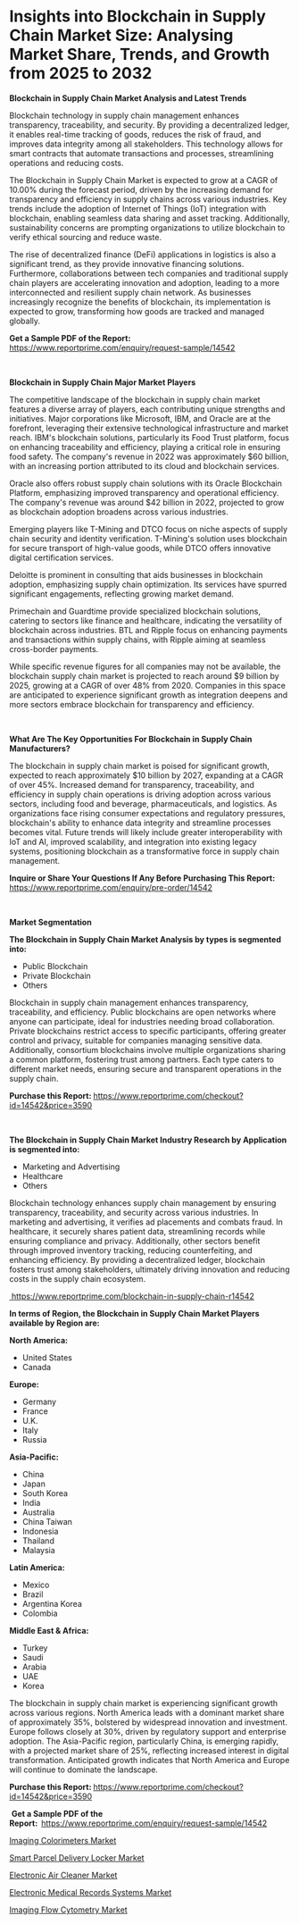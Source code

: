 <p><h1>Insights into Blockchain in Supply Chain Market Size: Analysing Market Share, Trends, and Growth from 2025 to 2032</h1></p><p><strong>Blockchain in Supply Chain Market Analysis and Latest Trends</strong></p>
<p><p>Blockchain technology in supply chain management enhances transparency, traceability, and security. By providing a decentralized ledger, it enables real-time tracking of goods, reduces the risk of fraud, and improves data integrity among all stakeholders. This technology allows for smart contracts that automate transactions and processes, streamlining operations and reducing costs.</p><p>The Blockchain in Supply Chain Market is expected to grow at a CAGR of 10.00% during the forecast period, driven by the increasing demand for transparency and efficiency in supply chains across various industries. Key trends include the adoption of Internet of Things (IoT) integration with blockchain, enabling seamless data sharing and asset tracking. Additionally, sustainability concerns are prompting organizations to utilize blockchain to verify ethical sourcing and reduce waste.</p><p>The rise of decentralized finance (DeFi) applications in logistics is also a significant trend, as they provide innovative financing solutions. Furthermore, collaborations between tech companies and traditional supply chain players are accelerating innovation and adoption, leading to a more interconnected and resilient supply chain network. As businesses increasingly recognize the benefits of blockchain, its implementation is expected to grow, transforming how goods are tracked and managed globally.</p></p>
<p><strong>Get a Sample PDF of the Report:&nbsp;</strong> <a href="https://www.reportprime.com/enquiry/request-sample/14542?utm_campaign=2667&utm_medium=2&utm_source=Github&utm_content=ia&utm_term=20032025&utm_id=blockchain-in-supply-chain">https://www.reportprime.com/enquiry/request-sample/14542</a></p>
<p>&nbsp;</p>
<p><strong>Blockchain in Supply Chain Major Market Players</strong></p>
<p><p>The competitive landscape of the blockchain in supply chain market features a diverse array of players, each contributing unique strengths and initiatives. Major corporations like Microsoft, IBM, and Oracle are at the forefront, leveraging their extensive technological infrastructure and market reach. IBM's blockchain solutions, particularly its Food Trust platform, focus on enhancing traceability and efficiency, playing a critical role in ensuring food safety. The company's revenue in 2022 was approximately $60 billion, with an increasing portion attributed to its cloud and blockchain services.</p><p>Oracle also offers robust supply chain solutions with its Oracle Blockchain Platform, emphasizing improved transparency and operational efficiency. The company's revenue was around $42 billion in 2022, projected to grow as blockchain adoption broadens across various industries.</p><p>Emerging players like T-Mining and DTCO focus on niche aspects of supply chain security and identity verification. T-Mining's solution uses blockchain for secure transport of high-value goods, while DTCO offers innovative digital certification services.</p><p>Deloitte is prominent in consulting that aids businesses in blockchain adoption, emphasizing supply chain optimization. Its services have spurred significant engagements, reflecting growing market demand.</p><p>Primechain and Guardtime provide specialized blockchain solutions, catering to sectors like finance and healthcare, indicating the versatility of blockchain across industries. BTL and Ripple focus on enhancing payments and transactions within supply chains, with Ripple aiming at seamless cross-border payments.</p><p>While specific revenue figures for all companies may not be available, the blockchain supply chain market is projected to reach around $9 billion by 2025, growing at a CAGR of over 48% from 2020. Companies in this space are anticipated to experience significant growth as integration deepens and more sectors embrace blockchain for transparency and efficiency.</p></p>
<p>&nbsp;</p>
<p><strong>What Are The Key Opportunities For Blockchain in Supply Chain Manufacturers?</strong></p>
<p><p>The blockchain in supply chain market is poised for significant growth, expected to reach approximately $10 billion by 2027, expanding at a CAGR of over 45%. Increased demand for transparency, traceability, and efficiency in supply chain operations is driving adoption across various sectors, including food and beverage, pharmaceuticals, and logistics. As organizations face rising consumer expectations and regulatory pressures, blockchain's ability to enhance data integrity and streamline processes becomes vital. Future trends will likely include greater interoperability with IoT and AI, improved scalability, and integration into existing legacy systems, positioning blockchain as a transformative force in supply chain management.</p></p>
<p><strong>Inquire or Share Your Questions If Any Before Purchasing This Report:</strong> <a href="https://www.reportprime.com/enquiry/pre-order/14542?utm_campaign=2667&utm_medium=2&utm_source=Github&utm_content=ia&utm_term=20032025&utm_id=blockchain-in-supply-chain">https://www.reportprime.com/enquiry/pre-order/14542</a></p>
<p>&nbsp;</p>
<p><strong>Market Segmentation</strong></p>
<p><strong>The Blockchain in Supply Chain Market Analysis by types is segmented into:</strong></p>
<p><ul><li>Public Blockchain</li><li>Private Blockchain</li><li>Others</li></ul></p>
<p><p>Blockchain in supply chain management enhances transparency, traceability, and efficiency. Public blockchains are open networks where anyone can participate, ideal for industries needing broad collaboration. Private blockchains restrict access to specific participants, offering greater control and privacy, suitable for companies managing sensitive data. Additionally, consortium blockchains involve multiple organizations sharing a common platform, fostering trust among partners. Each type caters to different market needs, ensuring secure and transparent operations in the supply chain.</p></p>
<p><strong>Purchase this Report:&nbsp;</strong><a href="https://www.reportprime.com/checkout?id=14542&price=3590&utm_campaign=2667&utm_medium=2&utm_source=Github&utm_content=ia&utm_term=20032025&utm_id=blockchain-in-supply-chain">https://www.reportprime.com/checkout?id=14542&price=3590</a></p>
<p>&nbsp;</p>
<p><strong>The Blockchain in Supply Chain Market Industry Research by Application is segmented into:</strong></p>
<p><ul><li>Marketing and Advertising</li><li>Healthcare</li><li>Others</li></ul></p>
<p><p>Blockchain technology enhances supply chain management by ensuring transparency, traceability, and security across various industries. In marketing and advertising, it verifies ad placements and combats fraud. In healthcare, it securely shares patient data, streamlining records while ensuring compliance and privacy. Additionally, other sectors benefit through improved inventory tracking, reducing counterfeiting, and enhancing efficiency. By providing a decentralized ledger, blockchain fosters trust among stakeholders, ultimately driving innovation and reducing costs in the supply chain ecosystem.</p></p>
<p><a href="https://www.reportprime.com/blockchain-in-supply-chain-r14542?utm_campaign=2667&utm_medium=2&utm_source=Github&utm_content=ia&utm_term=20032025&utm_id=blockchain-in-supply-chain">&nbsp;https://www.reportprime.com/blockchain-in-supply-chain-r14542</a></p>
<p><strong>In terms of Region, the Blockchain in Supply Chain Market Players available by Region are:</strong></p>
<p>
    <p> <strong> North America: </strong>
        <ul>
            <li>United States</li>
            <li>Canada</li>
        </ul>
        </p> 
    <p> <strong> Europe: </strong>
        <ul>
            <li>Germany</li>
            <li>France</li>
            <li>U.K.</li>
            <li>Italy</li>
            <li>Russia</li>
        </ul>
        </p> 
    <p> <strong> Asia-Pacific: </strong>
        <ul>
            <li>China</li>
            <li>Japan</li>
            <li>South Korea</li>
            <li>India</li>
            <li>Australia</li>
            <li>China Taiwan</li>
            <li>Indonesia</li>
            <li>Thailand</li>
            <li>Malaysia</li>
        </ul>
        </p> 
    <p> <strong> Latin America: </strong>
        <ul>
            <li>Mexico</li>
            <li>Brazil</li>
            <li>Argentina Korea</li>
            <li>Colombia</li>
        </ul>
        </p> 
    <p> <strong> Middle East & Africa: </strong>
        <ul>
            <li>Turkey</li>
            <li>Saudi</li>
            <li>Arabia</li>
            <li>UAE</li>
            <li>Korea</li>
        </ul>
    </p>
    </p>
<p><p>The blockchain in supply chain market is experiencing significant growth across various regions. North America leads with a dominant market share of approximately 35%, bolstered by widespread innovation and investment. Europe follows closely at 30%, driven by regulatory support and enterprise adoption. The Asia-Pacific region, particularly China, is emerging rapidly, with a projected market share of 25%, reflecting increased interest in digital transformation. Anticipated growth indicates that North America and Europe will continue to dominate the landscape.</p></p>
<p><strong>Purchase this Report: </strong><a href="https://www.reportprime.com/checkout?id=14542&price=3590&utm_campaign=2667&utm_medium=2&utm_source=Github&utm_content=ia&utm_term=20032025&utm_id=blockchain-in-supply-chain">https://www.reportprime.com/checkout?id=14542&price=3590</a></p>
<p>&nbsp;<strong>Get a Sample PDF of the Report:&nbsp;&nbsp;</strong><a href="https://www.reportprime.com/enquiry/request-sample/14542?utm_campaign=2667&utm_medium=2&utm_source=Github&utm_content=ia&utm_term=20032025&utm_id=blockchain-in-supply-chain">https://www.reportprime.com/enquiry/request-sample/14542</a></p>
<p><strong></strong></p>
<p><p><a href="https://www.linkedin.com/pulse/navigating-global-imaging-colorimeters-market-landscape-trends-wpqlf?utm_campaign=2667&utm_medium=2&utm_source=Github&utm_content=ia&utm_term=20032025&utm_id=blockchain-in-supply-chain">Imaging Colorimeters Market</a></p><p><a href="https://www.linkedin.com/pulse/assessing-competition-smart-parcel-delivery-locker-market-strengths-fxfof?utm_campaign=2667&utm_medium=2&utm_source=Github&utm_content=ia&utm_term=20032025&utm_id=blockchain-in-supply-chain">Smart Parcel Delivery Locker Market</a></p><p><a href="https://www.linkedin.com/pulse/electronic-air-cleaner-market-global-trends-forecast-2025--m5inf?utm_campaign=2667&utm_medium=2&utm_source=Github&utm_content=ia&utm_term=20032025&utm_id=blockchain-in-supply-chain">Electronic Air Cleaner Market</a></p><p><a href="https://github.com/shirleenfraker87/Market-Research-Report-List-1/blob/main/electronic-medical-records-systems-market.md?utm_campaign=2667&utm_medium=2&utm_source=Github&utm_content=ia&utm_term=20032025&utm_id=blockchain-in-supply-chain">Electronic Medical Records Systems Market</a></p><p><a href="https://www.linkedin.com/pulse/imaging-flow-cytometry-market-size-expected-accelerate-cagr-69-s3pef?utm_campaign=2667&utm_medium=2&utm_source=Github&utm_content=ia&utm_term=20032025&utm_id=blockchain-in-supply-chain">Imaging Flow Cytometry Market</a></p></p>